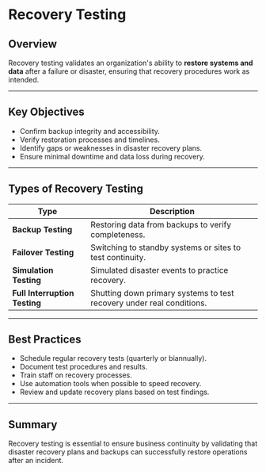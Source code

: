 # Recovery Testing

## Overview

Recovery testing validates an organization's ability to **restore systems and data** after a failure or disaster, ensuring that recovery procedures work as intended.

---

## Key Objectives

- Confirm backup integrity and accessibility.
- Verify restoration processes and timelines.
- Identify gaps or weaknesses in disaster recovery plans.
- Ensure minimal downtime and data loss during recovery.

---

## Types of Recovery Testing

| Type                     | Description                                            |
|--------------------------|--------------------------------------------------------|
| **Backup Testing**       | Restoring data from backups to verify completeness.   |
| **Failover Testing**     | Switching to standby systems or sites to test continuity. |
| **Simulation Testing**   | Simulated disaster events to practice recovery.       |
| **Full Interruption Testing** | Shutting down primary systems to test recovery under real conditions. |

---

## Best Practices

- Schedule regular recovery tests (quarterly or biannually).
- Document test procedures and results.
- Train staff on recovery processes.
- Use automation tools when possible to speed recovery.
- Review and update recovery plans based on test findings.

---

## Summary

Recovery testing is essential to ensure business continuity by validating that disaster recovery plans and backups can successfully restore operations after an incident.
